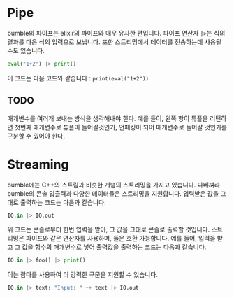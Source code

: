 # Pipe

bumble의 파이프는 elixir의 파이프와 매우 유사한 편입니다. 파이프 연산자 `|>`는 식의 결과를 다음 식의 입력으로 보냅니다.
또한 스트리밍에서 데이터를 전송하는데 사용될 수도 있습니다.

```python
eval("1+2") |> print()
```

이 코드는 다음 코드와 같습니다 : `print(eval("1+2"))`

## TODO
매개변수를 여러개 보내는 방식을 생각해내야 한다.
예를 들어, 왼쪽 항이 튜플을 리턴하면 첫번째 매개변수로 튜플이 들어갈것인가, 언패킹이 되어 매개변수로 들어갈 것인가를 구분할 수 있어야 한다.

# Streaming
bumble에는 C++의 스트림과 비슷한 개념의 스트리밍을 가지고 있습니다. ~~다베껴라~~
bumble의 콘솔 입출력과 다양한 데이터들은 스트리밍을 지원합니다. 입력받은 값을 그대로 출력하는 코드는 다음과 같습니다.

```python
IO.in |> IO.out
```

위 코드는 콘솔로부터 한번 입력을 받아, 그 값을 그대로 콘솔로 출력할 것입니다.
스트리밍은 파이프와 같은 연산자를 사용하며, 둘은 호환 가능합니다.
예를 들어, 입력을 받고 그 값을 함수의 매개변수로 넣어 출력값을 출력하는 코드는 다음과 같습니다.
```python
IO.in |> foo() |> print()
```
이는 람다를 사용하여 더 강력한 구문을 지원할 수 있습니다.
```python
IO.in |> text: "Input: " ++ text |> IO.out
```